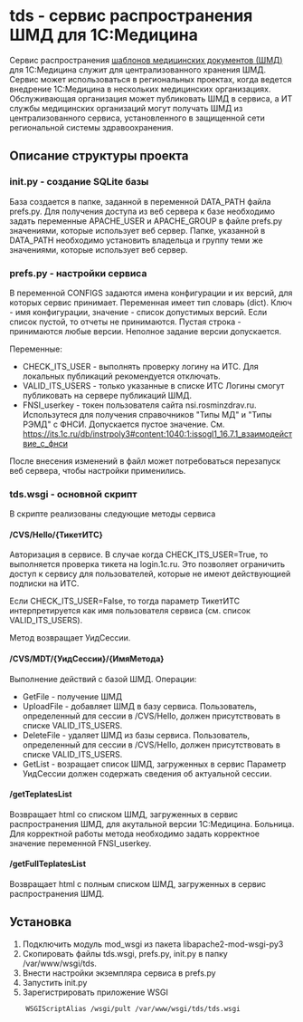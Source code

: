 # tds - сервис распространения ШМД для 1С:Медицина

Сервис распространения [шаблонов медицинских документов (ШМД)](https://solutions.1c.ru/catalog/clinic/emr) для 1С:Медицина служит для централизованного хранения ШМД. 
Сервис может использоваться в региональных проектах, когда ведется внедрение 1С:Медицина в нескольких медицинских организациях. Обслуживающая организация может публиковать ШМД в 
сервиса, а ИТ службы медицинских организаций могут получать ШМД из централизованного сервиса, установленного в защищенной сети региональной системы здравоохранения.

## Описание структуры проекта
### init.py - создание SQLite базы

База создается в папке, заданной в переменной DATA_PATH файла prefs.py. Для получения доступа из веб сервера к базе необходимо задать переменные APACHE_USER и APACHE_GROUP в файле prefs.py значениями, которые использует веб сервер. Папке, указанной в DATA_PATH необходимо установить владельца и группу теми же значениями, 
которые использует веб сервер.

### prefs.py - настройки сервиса 
В переменной  CONFIGS задаются имена конфигурации и их версий, для которых сервис принимает. Переменная имеет тип словарь (dict). 
Ключ - имя конфигурации, значение - список допустимых версий. Если список пустой, то отчеты не принимаются. Пустая строка - принимаются любые версии. Неполное задание версии допускается.

Переменные:
- CHECK_ITS_USER - выполнять проверку логину на ИТС. Для локальных публикаций рекомендуется отключать.
- VALID_ITS_USERS - только указанные в списке ИТС Логины смогут публиковать на сервере публикаций ШМД.
- FNSI_userkey - токен пользователя сайта nsi.rosminzdrav.ru. Использутеся для получения справочников "Типы МД" и "Типы РЭМД" с ФНСИ. Допускается пустое значение. См. https://its.1c.ru/db/instrpoly3#content:1040:1:issogl1_16.7.1_взаимодействие_с_фнси

После внесения изменений в файл может потребоваться перезапуск веб сервера, чтобы настройки применились.


### tds.wsgi - основной скрипт
В скрипте реализованы следующие методы сервиса
#### /CVS/Hello/{ТикетИТС}
Авторизация в сервисе. В случае когда CHECK_ITS_USER=True, то выполняется проверка тикета на login.1c.ru. Это позволяет ограничить доступ к сервису для пользователей, 
которые не имеют действующией подписки на ИТС. 

Если CHECK_ITS_USER=False, то тогда параметр ТикетИТС интерпретируется как имя пользователя сервиса (см. список VALID_ITS_USERS). 

Метод возвращает УидСессии. 
 
#### /CVS/MDT/{УидСессии}/{ИмяМетода}
Выполнение действий с базой ШМД. Операции: 
- GetFile - получение ШМД
- UploadFile - добавляет ШМД в базу сервиса. Пользователь, определенный для сессии в /CVS/Hello, должен присутствовать в списке VALID_ITS_USERS.
- DeleteFile - удаляет ШМД из базы сервиса. Пользователь, определенный для сессии в /CVS/Hello, должен присутствовать в списке VALID_ITS_USERS.
- GetList - возращает список ШМД, загруженных в сервис
Параметр УидСессии должен содержать сведения об актуальной сессии.

#### /getTeplatesList
Возвращает html со списком ШМД, загруженных в сервис распространения ШМД, для акутальной версии 1С:Медицина. Больница. Для корректной работы метода необходимо задать корректное значение переменной FNSI_userkey.

#### /getFullTeplatesList
Возвращает html с полным списком ШМД, загруженных в сервис распространения ШМД.

## Установка
1) Подключить модуль mod_wsgi из пакета libapache2-mod-wsgi-py3
2) Скопировать файлы tds.wsgi, prefs.py, init.py в папку /var/www/wsgi/tds.
3) Внести настройки экземпляра сервиса в prefs.py
4) Запустить init.py
5) Зарегистрировать приложение WSGI
```
	WSGIScriptAlias /wsgi/pult /var/www/wsgi/tds/tds.wsgi
```

